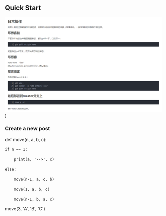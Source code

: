 ## Quick Start

![test](images/2019-12-02-16-08-35.png))
### Create a new post
def move(n, a, b, c):

    if n == 1:

        print(a, '-->', c)

    else:

        move(n-1, a, c, b)

        move(1, a, b, c)

        move(n-1, b, a, c)


move(3, 'A', 'B', 'C')

